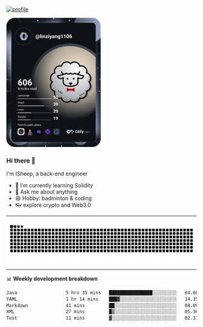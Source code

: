 [![profile](https://user-images.githubusercontent.com/54968314/208005045-e4b42f3b-833d-4242-bfcc-e764865553a2.svg)](https://www.calligrapher.ai/)

<a href="https://app.daily.dev/linziyang1106"><img src="/devcard.png" width="250" alt="ISheep's Dev Card"/></a>

### Hi there 🐏

I'm ISheep, a back-end engineer

- 🔭 I’m currently learning Solidity
- 💬 Ask me about anything
- 😄 Hobby: badminton & coding
- 👓 explore crypto and Web3.0

-------

![](https://raw.githubusercontent.com/ISheepp/ISheepp/output/github-contribution-grid-snake.svg)

-------

📊 **Weekly development breakdown**
<!--START_SECTION:waka-->

```txt
Java                  5 hrs 35 mins   ████████████████░░░░░░░░░   64.60 %
YAML                  1 hr 14 mins    ███▓░░░░░░░░░░░░░░░░░░░░░   14.35 %
Markdown              41 mins         ██░░░░░░░░░░░░░░░░░░░░░░░   08.09 %
XML                   27 mins         █▒░░░░░░░░░░░░░░░░░░░░░░░   05.36 %
Text                  11 mins         ▓░░░░░░░░░░░░░░░░░░░░░░░░   02.31 %
```

<!--END_SECTION:waka-->
